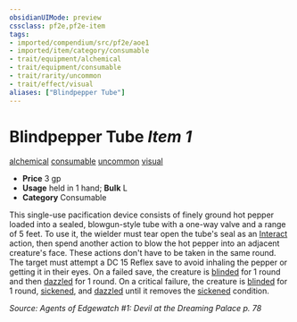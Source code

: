```yaml
---
obsidianUIMode: preview
cssclass: pf2e,pf2e-item
tags:
- imported/compendium/src/pf2e/aoe1
- imported/item/category/consumable
- trait/equipment/alchemical
- trait/equipment/consumable
- trait/rarity/uncommon
- trait/effect/visual
aliases: ["Blindpepper Tube"]
---
```

# Blindpepper Tube *Item 1*  
[alchemical](alchemical.md)  [consumable](consumable.md)  [uncommon](uncommon.md)  [visual](visual.md)  

- **Price** 3 gp
- **Usage** held in 1 hand; **Bulk** L
- **Category** Consumable

This single-use pacification device consists of finely ground hot pepper loaded into a sealed, blowgun-style tube with a one-way valve and a range of 5 feet. To use it, the wielder must tear open the tube's seal as an [Interact](interact.md) action, then spend another action to blow the hot pepper into an adjacent creature's face. These actions don't have to be taken in the same round. The target must attempt a DC 15 Reflex save to avoid inhaling the pepper or getting it in their eyes. On a failed save, the creature is [blinded](conditions.md#Blinded) for 1 round and then [dazzled](conditions.md#Dazzled) for 1 round. On a critical failure, the creature is [blinded](conditions.md#Blinded) for 1 round, [sickened](conditions.md#Sickened), and [dazzled](conditions.md#Dazzled) until it removes the [sickened](conditions.md#Sickened) condition.

*Source: Agents of Edgewatch #1: Devil at the Dreaming Palace p. 78*